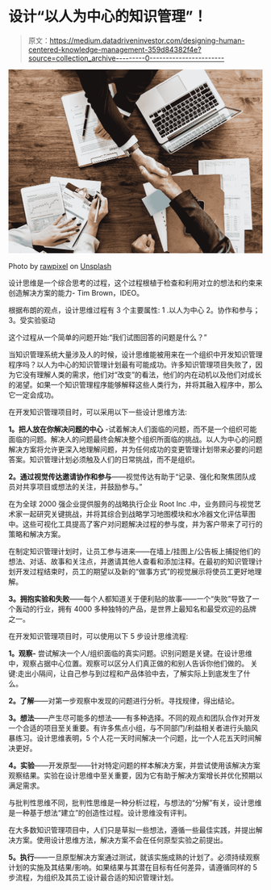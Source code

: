 # 设计“以人为中心的知识管理”！

> 原文：<https://medium.datadriveninvestor.com/designing-human-centered-knowledge-management-359d84382f4e?source=collection_archive---------0----------------------->

![](img/2a5a6d3f4288f742748db3941a7b3015.png)

Photo by [rawpixel](https://unsplash.com/@rawpixel?utm_source=medium&utm_medium=referral) on [Unsplash](https://unsplash.com?utm_source=medium&utm_medium=referral)

设计思维是一个综合思考的过程，这个过程根植于检查和利用对立的想法和约束来创造解决方案的能力- Tim Brown，IDEO。

根据布朗的观点，设计思维过程有 3 个主要属性:
1 .以人为中心
2。协作和参与；
3。受实验驱动

这个过程从一个简单的问题开始:“我们试图回答的问题是什么？”

当知识管理系统大量涉及人的时候，设计思维能被用来在一个组织中开发知识管理程序吗？以人为中心的知识管理计划最有可能成功。许多知识管理项目失败了，因为它没有理解人类的需求，他们对“改变”的看法，他们的内在动机以及他们对成长的渴望。如果一个知识管理程序能够解释这些人类行为，并将其融入程序中，那么它一定会成功。

在开发知识管理项目时，可以采用以下一些设计思维方法:

**1。把人放在你解决问题的中心** -试着解决人们面临的问题，而不是一个组织可能面临的问题。解决人的问题最终会解决整个组织所面临的挑战。以人为中心的问题解决方案将允许更深入地理解问题，并为任何成功的变更管理计划带来必要的问题答案。知识管理计划必须触及人们的日常挑战，而不是组织。

**2。通过视觉传达邀请协作和参与**——视觉传达有助于“记录、强化和聚焦团队成员对共享项目或想法的关注，并鼓励参与。”

在为全球 2000 强企业提供服务的战略执行企业 Root Inc .中，业务顾问与视觉艺术家一起研究关键挑战，并将其综合到战略学习地图模块和水冷器文化评估草图中。这些可视化工具提高了客户对问题解决过程的参与度，并为客户带来了可行的策略和解决方案。

在制定知识管理计划时，让员工参与进来——在墙上/挂图上/公告板上捕捉他们的想法、对话、故事和关注点，并邀请其他人查看和添加注释。在最初的知识管理计划开发过程结束时，员工的期望以及新的“做事方式”的视觉展示将使员工更好地理解。

**3。拥抱实验和失败**——每个人都知道关于便利贴的故事——一个“失败”导致了一个轰动的行业，拥有 4000 多种独特的产品，是世界上最知名和最受欢迎的品牌之一。

在开发知识管理项目时，可以使用以下 5 步设计思维流程:

**1。观察-** 尝试解决一个人/组织面临的真实问题。识别问题是关键。在设计思维中，观察占据中心位置。观察可以区分人们真正做的和别人告诉你他们做的。
关键:走出小隔间，让自己参与到过程和产品体验中去，了解实际上到底发生了什么。

**2。了解**——对第一步观察中发现的问题进行分析。寻找规律，得出结论。

**3。想法**——产生尽可能多的想法——有多种选择。不同的观点和团队合作对开发一个合适的项目至关重要。有许多焦点小组，与不同部门/利益相关者进行头脑风暴练习。设计思维表明，5 个人花一天时间解决一个问题，比一个人花五天时间解决更好。

**4。实验**——开发原型——针对特定问题的样本解决方案，并尝试使用该解决方案观察结果。实验在设计思维中至关重要，因为它有助于解决方案增长并优化预期以满足需求。

与批判性思维不同，批判性思维是一种分析过程，与想法的“分解”有关，设计思维是一种基于想法“建立”的创造性过程。设计思维没有评判。

在大多数知识管理项目中，人们只是草拟一些想法，遵循一些最佳实践，并提出解决方案。使用设计思维方法，解决方案不会在任何原型实验之前提出。

**5。执行**——一旦原型解决方案通过测试，就该实施成熟的计划了。必须持续观察计划的实施及其结果/影响。如果结果与其潜在目标有任何差异，请遵循同样的 5 步流程，为组织及其员工设计最合适的知识管理计划。